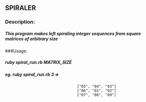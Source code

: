## SPIRALER

### Description:
##### This program makes left spiraling integer sequences from square matrices of arbitrary size

###Usage:
##### ruby spiral\_run.rb MATRIX\_SIZE
##### eg. ruby spiral\_run.rb 3  =>
                                     ["05", "04", "03"]
                                     ["06", "01", "02"]
                                     ["07", "08", "09"]
